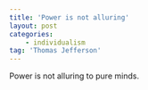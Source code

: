 ```yaml
---
title: 'Power is not alluring'
layout: post
categories:
    - individualism
tag: 'Thomas Jefferson'
---
```


Power is not alluring to pure minds.
